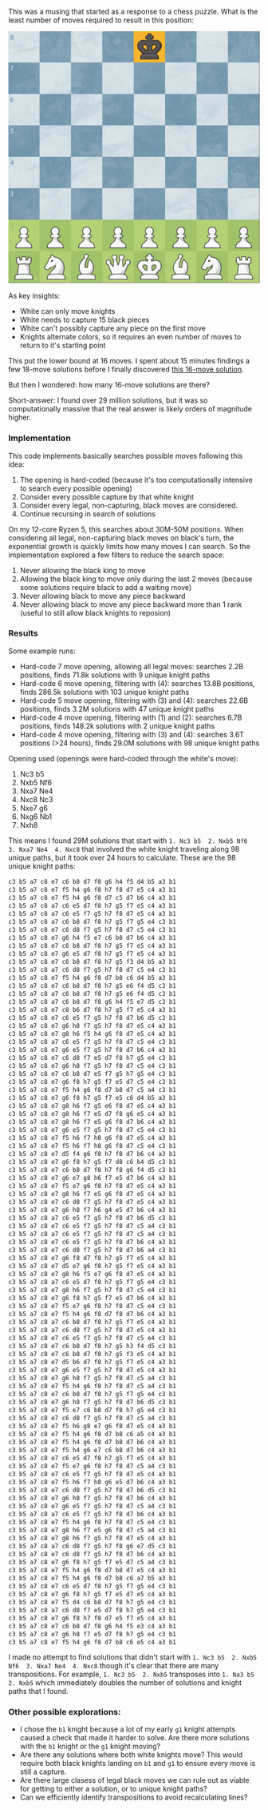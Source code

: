 This was a musing that started as a response to a chess puzzle. What is the least number of moves required to result in this position:

[![Chess Puzzle](chess-puzzle.png)](https://www.youtube.com/post/Ugkx8bSSebtZEBAcEBt17CYl0Qx-RfGb8xUC)

As key insights:
- White can only move knights
- White needs to capture 15 black pieces
- White can't possibly capture any piece on the first move
- Knights alternate colors, so it requires an even number of moves to return to it's starting point

This put the lower bound at 16 moves. I spent about 15 minutes findings a few 18-move solutions before I finally discovered [this 16-move solution](https://lichess.org/ZbXPcTjm).

But then I wondered: how many 16-move solutions are there?

Short-answer: I found over 29 million solutions, but it was so computationally massive that the real answer is likely orders of magnitude higher.


### Implementation

This code implements basically searches possible moves following this idea:
1. The opening is hard-coded (because it's too computationally intensive to search every possible opening)
2. Consider every possible capture by that white knight
3. Consider every legal, non-capturing, black moves are considered.
4. Continue recursing in search of solutions

On my 12-core Ryzen 5, this searches about 30M-50M positions. When considering all legal, non-capturing black moves on black's turn, the exponential growth is quickly limits how many moves I can search. So the implementation explored a few filters to reduce the search space:

1. Never allowing the black king to move
2. Allowing the black king to move only during the last 2 moves (because some solutions require black to add a waiting move)
3. Never allowing black to move any piece backward
4. Never allowing black to move any piece backward more than 1 rank (useful to still allow black knights to reposion)

### Results

Some example runs:

- Hard-code 7 move opening, allowing all legal moves: searches 2.2B positions, finds 71.8k solutions with 9 unique knight paths
- Hard-code 6 move opening, filtering with (4): searches 13.8B positions, finds 286.5k solutions with 103 unique knight paths
- Hard-code 5 move opening, filtering with (3) and (4): searches 22.6B positions, finds 3.2M solutions with 47 unique knight paths
- Hard-code 4 move opening, filtering with (1) and (2): searches 6.7B positions, finds 148.2k solutions with 2 unique knight paths
- Hard-code 4 move opening, filtering with (3) and (4): searches 3.6T positions (>24 hours), finds 29.0M solutions with 98 unique knight paths

Opening used (openings were hard-coded through the white's move):

1. Nc3 b5
2. Nxb5 Nf6
3. Nxa7 Ne4
4. Nxc8 Nc3
5. Nxe7 g6
6. Nxg6 Nb1
7. Nxh8

This means I found 29M solutions that start with `1. Nc3 b5  2. Nxb5 Nf6  3. Nxa7 Ne4  4. Nxc8` that involved the white knight traveling along 98 unique paths, but it took over 24 hours to calculate. These are the 98 unique knight paths:

```
c3 b5 a7 c8 e7 c6 b8 d7 f8 g6 h4 f5 d4 b5 a3 b1
c3 b5 a7 c8 e7 f5 h4 g6 f8 h7 f8 d7 e5 c4 a3 b1
c3 b5 a7 c8 e7 f5 h4 g6 f8 d7 c5 d7 b6 c4 a3 b1
c3 b5 a7 c8 a7 c6 e5 d7 f8 h7 g5 f7 e5 c4 a3 b1
c3 b5 a7 c8 a7 c6 e5 f7 g5 h7 f8 d7 e5 c4 a3 b1
c3 b5 a7 c8 a7 c6 b8 d7 f8 h7 g5 f7 g5 e4 c3 b1
c3 b5 a7 c8 e7 c6 d8 f7 g5 h7 f8 d7 c5 e4 c3 b1
c3 b5 a7 c8 e7 g6 h4 f5 e7 c6 b8 d7 b6 c4 a3 b1
c3 b5 a7 c8 e7 c6 b8 d7 f8 h7 g5 f7 e5 c4 a3 b1
c3 b5 a7 c8 e7 g6 e5 d7 f8 h7 g5 f7 e5 c4 a3 b1
c3 b5 a7 c8 e7 c6 b8 d7 f8 h7 g5 f3 d4 b5 a3 b1
c3 b5 a7 c8 a7 c6 d8 f7 g5 h7 f8 d7 c5 e4 c3 b1
c3 b5 a7 c8 e7 f5 h4 g6 f8 d7 b8 c6 d4 b5 a3 b1
c3 b5 a7 c8 e7 c6 b8 d7 f8 h7 g5 e6 f4 d5 c3 b1
c3 b5 a7 c8 a7 c6 b8 d7 f8 h7 g5 e6 f4 d5 c3 b1
c3 b5 a7 c8 a7 c6 b8 d7 f8 g6 h4 f5 e7 d5 c3 b1
c3 b5 a7 c8 e7 c8 b6 d7 f8 h7 g5 f7 e5 c4 a3 b1
c3 b5 a7 c8 e7 c6 e5 f7 g5 h7 f8 d7 b6 d5 c3 b1
c3 b5 a7 c8 e7 g6 h8 f7 g5 h7 f8 d7 e5 c4 a3 b1
c3 b5 a7 c8 e7 g8 h6 f5 h4 g6 f8 d7 e5 c4 a3 b1
c3 b5 a7 c8 a7 c6 e5 f7 g5 h7 f8 d7 c5 e4 c3 b1
c3 b5 a7 c8 e7 g6 e5 f7 g5 h7 f8 d7 b6 c4 a3 b1
c3 b5 a7 c8 e7 c6 d8 f7 e5 d7 f8 h7 g5 e4 c3 b1
c3 b5 a7 c8 e7 g6 h8 f7 g5 h7 f8 d7 c5 e4 c3 b1
c3 b5 a7 c8 e7 c6 b8 d7 e5 f7 g5 h7 g5 e4 c3 b1
c3 b5 a7 c8 e7 g6 f8 h7 g5 f7 e5 d7 c5 e4 c3 b1
c3 b5 a7 c8 e7 f5 h4 g6 f8 d7 b8 d7 c5 a4 c3 b1
c3 b5 a7 c8 e7 g6 f8 h7 g5 f7 e5 c6 d4 b5 a3 b1
c3 b5 a7 c8 e7 g8 h6 f7 g5 e6 f8 d7 e5 c4 a3 b1
c3 b5 a7 c8 e7 g8 h6 f7 e5 d7 f8 g6 e5 c4 a3 b1
c3 b5 a7 c8 e7 g8 h6 f7 e5 g6 f8 d7 b6 c4 a3 b1
c3 b5 a7 c8 e7 g6 e5 f7 g5 h7 f8 d7 c5 e4 c3 b1
c3 b5 a7 c8 e7 f5 h6 f7 h8 g6 f8 d7 e5 c4 a3 b1
c3 b5 a7 c8 e7 f5 h6 f7 h8 g6 f8 d7 c5 e4 c3 b1
c3 b5 a7 c8 e7 d5 f4 g6 f8 h7 f8 d7 b6 c4 a3 b1
c3 b5 a7 c8 e7 g6 f8 h7 g5 f7 d8 c6 b4 d5 c3 b1
c3 b5 a7 c8 e7 c6 b8 d7 f8 h7 f8 g6 f4 d5 c3 b1
c3 b5 a7 c8 e7 g6 e7 g8 h6 f7 e5 d7 b6 c4 a3 b1
c3 b5 a7 c8 e7 f5 e7 g6 f8 h7 f8 d7 e5 c4 a3 b1
c3 b5 a7 c8 e7 g8 h6 f7 e5 g6 f8 d7 e5 c4 a3 b1
c3 b5 a7 c8 e7 c6 d8 f7 g5 h7 f8 d7 e5 c4 a3 b1
c3 b5 a7 c8 e7 g6 h8 f7 h6 g4 e5 d7 b6 c4 a3 b1
c3 b5 a7 c8 a7 c6 e5 f7 g5 h7 f8 d7 b6 d5 c3 b1
c3 b5 a7 c8 e7 c6 e5 f7 g5 h7 f8 d7 c5 a4 c3 b1
c3 b5 a7 c8 a7 c6 e5 f7 g5 h7 f8 d7 c5 a4 c3 b1
c3 b5 a7 c8 e7 c6 e5 f7 g5 h7 f8 d7 b6 c4 a3 b1
c3 b5 a7 c8 e7 c6 d8 f7 g5 h7 f8 d7 b6 a4 c3 b1
c3 b5 a7 c8 e7 g6 f8 d7 f8 h7 g5 f7 e5 c4 a3 b1
c3 b5 a7 c8 e7 d5 e7 g6 f8 h7 g5 f7 e5 c4 a3 b1
c3 b5 a7 c8 e7 g8 h6 f5 e7 g6 f8 d7 e5 c4 a3 b1
c3 b5 a7 c8 a7 c6 e5 d7 f8 h7 g5 f7 g5 e4 c3 b1
c3 b5 a7 c8 e7 g8 h6 f7 g5 h7 f8 d7 c5 e4 c3 b1
c3 b5 a7 c8 e7 g6 f8 h7 g5 f7 e5 d7 b6 c4 a3 b1
c3 b5 a7 c8 e7 f5 e7 g6 f8 h7 f8 d7 c5 e4 c3 b1
c3 b5 a7 c8 e7 f5 h4 g6 f8 d7 f8 d7 b6 c4 a3 b1
c3 b5 a7 c8 a7 c6 b8 d7 f8 h7 g5 f7 e5 c4 a3 b1
c3 b5 a7 c8 a7 c6 d8 f7 g5 h7 f8 d7 e5 c4 a3 b1
c3 b5 a7 c8 e7 c6 e5 f7 g5 h7 f8 d7 c5 e4 c3 b1
c3 b5 a7 c8 e7 c6 b8 d7 f8 h7 g5 h3 f4 d5 c3 b1
c3 b5 a7 c8 e7 c6 b8 d7 f8 h7 g5 f3 e5 c4 a3 b1
c3 b5 a7 c8 e7 d5 b6 d7 f8 h7 g5 f7 e5 c4 a3 b1
c3 b5 a7 c8 e7 g6 e5 f7 g5 h7 f8 d7 e5 c4 a3 b1
c3 b5 a7 c8 e7 g6 h8 f7 g5 h7 f8 d7 c5 a4 c3 b1
c3 b5 a7 c8 e7 f5 h4 g6 f8 h7 f8 d7 c5 a4 c3 b1
c3 b5 a7 c8 e7 c6 b8 d7 f8 h7 g5 f7 g5 e4 c3 b1
c3 b5 a7 c8 e7 g6 h8 f7 g5 h7 f8 d7 b6 d5 c3 b1
c3 b5 a7 c8 e7 f5 e7 c6 b8 d7 f8 h7 g5 e4 c3 b1
c3 b5 a7 c8 e7 c6 d8 f7 g5 h7 f8 d7 c5 a4 c3 b1
c3 b5 a7 c8 e7 f5 h6 g8 e7 g6 f8 d7 e5 c4 a3 b1
c3 b5 a7 c8 e7 f5 h4 g6 f8 d7 b8 c6 a5 c4 a3 b1
c3 b5 a7 c8 e7 f5 h4 g6 f8 d7 b8 d7 b6 c4 a3 b1
c3 b5 a7 c8 e7 f5 h4 g6 e7 c6 b8 d7 b6 c4 a3 b1
c3 b5 a7 c8 e7 c6 e5 d7 f8 h7 g5 f7 e5 c4 a3 b1
c3 b5 a7 c8 e7 f5 e7 g6 f8 h7 f8 d7 c5 a4 c3 b1
c3 b5 a7 c8 e7 c6 e5 f7 g5 h7 f8 d7 e5 c4 a3 b1
c3 b5 a7 c8 e7 f5 h6 f7 h8 g6 e5 d7 b6 c4 a3 b1
c3 b5 a7 c8 e7 c6 d8 f7 g5 h7 f8 d7 b6 d5 c3 b1
c3 b5 a7 c8 e7 g6 h8 f7 g5 h7 f8 d7 b6 c4 a3 b1
c3 b5 a7 c8 e7 g6 e5 f7 g5 h7 f8 d7 c5 a4 c3 b1
c3 b5 a7 c8 a7 c6 e5 f7 g5 h7 f8 d7 b6 c4 a3 b1
c3 b5 a7 c8 e7 f5 h4 g6 f8 h7 f8 d7 c5 e4 c3 b1
c3 b5 a7 c8 e7 g8 h6 f7 e5 g6 f8 d7 c5 a4 c3 b1
c3 b5 a7 c8 e7 g8 h6 f7 g5 h7 f8 d7 e5 c4 a3 b1
c3 b5 a7 c8 a7 c6 d8 f7 g5 h7 f8 g6 e7 d5 c3 b1
c3 b5 a7 c8 e7 c6 d8 f7 g5 h7 f8 d7 b6 c4 a3 b1
c3 b5 a7 c8 e7 g6 f8 h7 g5 f7 e5 d7 c5 a4 c3 b1
c3 b5 a7 c8 e7 f5 h4 g6 f8 d7 b8 d7 e5 c4 a3 b1
c3 b5 a7 c8 e7 f5 h4 g6 f8 d7 b8 c6 a7 b5 a3 b1
c3 b5 a7 c8 e7 c6 e5 d7 f8 h7 g5 f7 g5 e4 c3 b1
c3 b5 a7 c8 e7 g6 f8 h7 g5 f7 e5 d7 e5 c4 a3 b1
c3 b5 a7 c8 e7 f5 d4 c6 b8 d7 f8 h7 g5 e4 c3 b1
c3 b5 a7 c8 a7 c6 d8 f7 e5 d7 f8 h7 g5 e4 c3 b1
c3 b5 a7 c8 e7 g6 f8 h7 f8 d7 e5 f7 e5 c4 a3 b1
c3 b5 a7 c8 e7 c6 b8 d7 f8 g6 h4 f5 e3 c4 a3 b1
c3 b5 a7 c8 e7 g6 h8 f7 e5 d7 f8 h7 g5 e4 c3 b1
c3 b5 a7 c8 e7 f5 h4 g6 f8 d7 b8 c6 e5 c4 a3 b1
```

I made no attempt to find solutions that didn't start with `1. Nc3 b5  2. Nxb5 Nf6  3. Nxa7 Ne4  4. Nxc8` though it's clear that there are many transpositions. For example, `1. Nc3 b5  2. Nxb5` transposes into `1. Na3 b5  2. Nxb5` which immediately doubles the number of solutions and knight paths that I found.

### Other possible explorations:

- I chose the `b1` knight because a lot of my early `g1` knight attempts caused a check that made it harder to solve. Are there more solutions with the `b1` knight or the `g1` knight moving?
- Are there any solutions where both white knights move? This would require both black knights landing on `b1` and `g1` to ensure every move is still a capture.
- Are there large clasess of legal black moves we can rule out as viable for getting to either a solution, or to unique knight paths?
- Can we efficiently identify transpositions to avoid recalculating lines?
